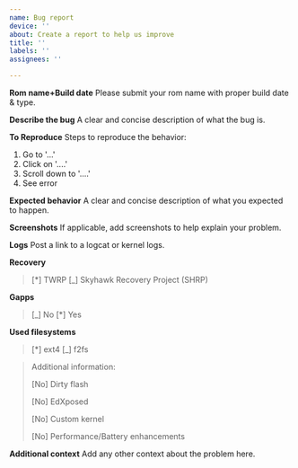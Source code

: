 ```yaml
---
name: Bug report
device: ''
about: Create a report to help us improve
title: ''
labels: ''
assignees: ''

---
```


**Rom name+Build date**
Please submit your rom name with proper build date & type.

**Describe the bug**
A clear and concise description of what the bug is.

**To Reproduce**
Steps to reproduce the behavior:
1. Go to '...'
2. Click on '....'
3. Scroll down to '....'
4. See error

**Expected behavior**
A clear and concise description of what you expected to happen.

**Screenshots**
If applicable, add screenshots to help explain your problem.

**Logs**
Post a link to a logcat or kernel logs.

**Recovery**

> [*] TWRP [_] Skyhawk Recovery Project (SHRP)

**Gapps**

> [_] No [*] Yes

**Used filesystems**

> [*] ext4 [_] f2fs

> Additional information:
>
> [No] Dirty flash
>
> [No] EdXposed
>
> [No] Custom kernel
>
> [No] Performance/Battery enhancements

**Additional context**
Add any other context about the problem here.
